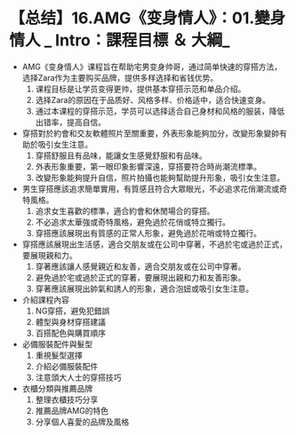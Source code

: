 # 【总结】16.AMG《变身情人》：01.變身情人 _ Intro：課程目標 ＆ 大綱_

-   AMG《变身情人》课程旨在帮助宅男变身帅哥，通过简单快速的穿搭方法，选择Zara作为主要购买品牌，提供多样选择和省钱优势。
    1.  课程目标是让学员变得更帅，提供基本穿搭示范和单品介绍。
    2.  选择Zara的原因在于品质好、风格多样、价格适中，适合快速变身。
    3.  通过本课程的穿搭示范，学员可以选择适合自己身材和风格的服装，降低出错率，提高自信。
-   穿搭對於約會和交友軟體照片至關重要，外表形象能夠加分，改變形象變帥有助於吸引女生注意。
    1.  穿搭舒服且有品味，能讓女生感覺舒服和有品味。
    2.  外表形象重要，第一眼印象影響深遠，穿搭要符合時尚潮流標準。
    3.  改變形象能夠提升自信，照片拍攝也能夠幫助提升形象，吸引女生注意。
-   男生穿搭應該追求簡單實用，有質感且符合大眾眼光，不必追求花俏潮流或奇特風格。
    1.  追求女生喜歡的標準，適合約會和休閒場合的穿搭。
    2.  不必追求太華強或奇特風格，避免過於花俏或特立獨行。
    3.  穿搭應該展現出有質感的正常人形象，避免過於花哨或特立獨行。
-   穿搭應該展現出生活感，適合交朋友或在公司中穿著，不過於宅或過於正式，要展現親和力。
    1.  穿著應該讓人感覺親近和友善，適合交朋友或在公司中穿著。
    2.  避免過於宅或過於正式的穿著，要展現出親和力和友善形象。
    3.  穿著應該展現出帥氣和誘人的形象，適合泡妞或吸引女生注意。
-   介紹課程內容
    1.  NG穿搭，避免犯錯誤
    2.  體型與身材穿搭建議
    3.  百搭配色與購買順序
-   必備服裝配件與髮型
    1.  重視髮型選擇
    2.  介紹必備服裝配件
    3.  注意頭大人士的穿搭技巧
-   衣櫃分類與推薦品牌
    1.  整理衣櫃技巧分享
    2.  推薦品牌AMG的特色
    3.  分享個人喜愛的品牌及風格